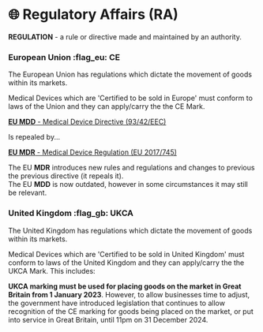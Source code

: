 # 🌐 Regulatory Affairs (RA)

**REGULATION** - a rule or directive made and maintained by an authority.

### European Union :flag_eu:  CE

The European Union has regulations which dictate the movement of goods within its markets.&#x20;

Medical Devices which are 'Certified to be sold in Europe' must conform to laws of the Union and they can apply/carry the the CE Mark.

[**EU MDD** - Medical Device Directive (93/42/EEC) ](http://data.europa.eu/eli/dir/1993/42/2007-10-11)

Is repealed by...

[**EU MDR** - Medical Device Regulation (EU 2017/745) ](http://data.europa.eu/eli/reg/2017/745/oj)

The EU **MDR** introduces new rules and regulations and changes to previous the previous directive (it repeals it).\
The EU **MDD** is now outdated, however in some circumstances it may still be relevant.

### United Kingdom :flag_gb: UKCA

The United Kingdom has regulations which dictate the movement of goods within its markets.&#x20;

Medical Devices which are 'Certified to be sold in United Kingdom' must conform to laws of the United Kingdom and they can apply/carry the the UKCA Mark. This includes:

**UKCA marking must be used for placing goods on the market in Great Britain from 1 January 2023**. However, to allow businesses time to adjust, the government have introduced legislation that continues to allow recognition of the CE marking for goods being placed on the market, or put into service in Great Britain, until 11pm on 31 December 2024.
